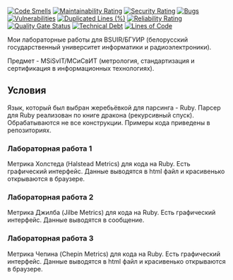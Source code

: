 [![Code Smells][code_smells_badge]][code_smells_link]
[![Maintainability Rating][maintainability_rating_badge]][maintainability_rating_link]
[![Security Rating][security_rating_badge]][security_rating_link]
[![Bugs][bugs_badge]][bugs_link]
[![Vulnerabilities][vulnerabilities_badge]][vulnerabilities_link]
[![Duplicated Lines (%)][duplicated_lines_density_badge]][duplicated_lines_density_link]
[![Reliability Rating][reliability_rating_badge]][reliability_rating_link]
[![Quality Gate Status][quality_gate_status_badge]][quality_gate_status_link]
[![Technical Debt][technical_debt_badge]][technical_debt_link]
[![Lines of Code][lines_of_code_badge]][lines_of_code_link]

Мои лабораторные работы для BSUIR/БГУИР (белорусский государственный университет информатики и радиоэлектроники).

Предмет - MSiSvIT/МСиСвИТ (метрология, стандартизация и сертификация в информационных технологиях).

## Условия

Язык, который был выбран жеребьёвкой для парсинга - Ruby. Парсер для Ruby реализован по книге дракона (рекурсивный
спуск). Обрабатываются не все конструкции. Примеры кода приведены в репозиториях.

### Лабораторная работа 1

Метрика Холстеда (Halstead Metrics) для кода на Ruby. Есть графический интерфейс. Данные выводятся в html файл и
красивенько открываются в браузере.

### Лабораторная работа 2

Метрика Джилба (Jilbe Metrics) для кода на Ruby. Есть графический интерфейс. Данные выводятся в сообщение.

### Лабораторная работа 3

Метрика Чепина (Chepin Metrics) для кода на Ruby. Есть графический интерфейс. Данные выводятся в html файл и красивенько
открываются в браузере.

<!----------------------------------------------------------------------------->

[code_smells_badge]: https://sonarcloud.io/api/project_badges/measure?project=Hummel009_Metrology-Standards-and-Certificats-in-IT&metric=code_smells

[code_smells_link]: https://sonarcloud.io/summary/overall?id=Hummel009_Metrology-Standards-and-Certificats-in-IT

[maintainability_rating_badge]: https://sonarcloud.io/api/project_badges/measure?project=Hummel009_Metrology-Standards-and-Certificats-in-IT&metric=sqale_rating

[maintainability_rating_link]: https://sonarcloud.io/summary/overall?id=Hummel009_Metrology-Standards-and-Certificats-in-IT

[security_rating_badge]: https://sonarcloud.io/api/project_badges/measure?project=Hummel009_Metrology-Standards-and-Certificats-in-IT&metric=security_rating

[security_rating_link]: https://sonarcloud.io/summary/overall?id=Hummel009_Metrology-Standards-and-Certificats-in-IT

[bugs_badge]: https://sonarcloud.io/api/project_badges/measure?project=Hummel009_Metrology-Standards-and-Certificats-in-IT&metric=bugs

[bugs_link]: https://sonarcloud.io/summary/overall?id=Hummel009_Metrology-Standards-and-Certificats-in-IT

[vulnerabilities_badge]: https://sonarcloud.io/api/project_badges/measure?project=Hummel009_Metrology-Standards-and-Certificats-in-IT&metric=vulnerabilities

[vulnerabilities_link]: https://sonarcloud.io/summary/overall?id=Hummel009_Metrology-Standards-and-Certificats-in-IT

[duplicated_lines_density_badge]: https://sonarcloud.io/api/project_badges/measure?project=Hummel009_Metrology-Standards-and-Certificats-in-IT&metric=duplicated_lines_density

[duplicated_lines_density_link]: https://sonarcloud.io/summary/overall?id=Hummel009_Metrology-Standards-and-Certificats-in-IT

[reliability_rating_badge]: https://sonarcloud.io/api/project_badges/measure?project=Hummel009_Metrology-Standards-and-Certificats-in-IT&metric=reliability_rating

[reliability_rating_link]: https://sonarcloud.io/summary/overall?id=Hummel009_Metrology-Standards-and-Certificats-in-IT

[quality_gate_status_badge]: https://sonarcloud.io/api/project_badges/measure?project=Hummel009_Metrology-Standards-and-Certificats-in-IT&metric=alert_status

[quality_gate_status_link]: https://sonarcloud.io/summary/overall?id=Hummel009_Metrology-Standards-and-Certificats-in-IT

[technical_debt_badge]: https://sonarcloud.io/api/project_badges/measure?project=Hummel009_Metrology-Standards-and-Certificats-in-IT&metric=sqale_index

[technical_debt_link]: https://sonarcloud.io/summary/overall?id=Hummel009_Metrology-Standards-and-Certificats-in-IT

[lines_of_code_badge]: https://sonarcloud.io/api/project_badges/measure?project=Hummel009_Metrology-Standards-and-Certificats-in-IT&metric=ncloc

[lines_of_code_link]: https://sonarcloud.io/summary/overall?id=Hummel009_Metrology-Standards-and-Certificats-in-IT
